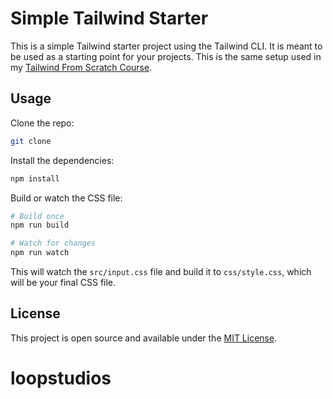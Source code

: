 # Simple Tailwind Starter

This is a simple Tailwind starter project using the Tailwind CLI. It is meant to be used as a starting point for your projects. This is the same setup used in my [Tailwind From Scratch Course](https://www.traversymedia.com/tailwind-css-course).

## Usage

Clone the repo:

```bash
git clone
```

Install the dependencies:

```bash
npm install
```

Build or watch the CSS file:

```bash
# Build once
npm run build

# Watch for changes
npm run watch
```

This will watch the `src/input.css` file and build it to `css/style.css`, which will be your final CSS file.

## License

This project is open source and available under the [MIT License](LICENSE).
# loopstudios
